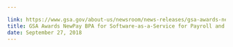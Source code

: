 ```yaml
---

link: https://www.gsa.gov/about-us/newsroom/news-releases/gsa-awards-newpay-bpa-for-softwareasaservice-for-payroll-and-work-schedule-and-leave-management
title: GSA Awards NewPay BPA for Software-as-a-Service for Payroll and Work Schedule and Leave Management
date: September 27, 2018
---
```

